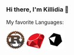 ### Hi there, I'm Killidia 👋

My favorite Languages:

<div>
	<img src="images/rust.png" width=50 />
	<img src="images/ruby-logo.png" width=50 />
	<img src="images/crystal.png" width=50 />
</div>